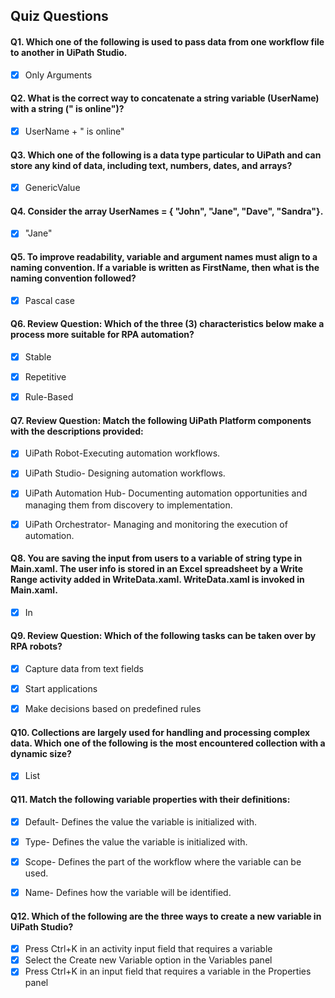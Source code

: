 ## Quiz Questions

#### Q1. Which one of the following is used to pass data from one workflow file to another in UiPath Studio.

- [x] Only Arguments


#### Q2. What is the correct way to concatenate a string variable (UserName) with a string (" is online")?

- [x] UserName  + " is online"


#### Q3. Which one of the following is a data type particular to UiPath and can store any kind of data, including text, numbers, dates, and arrays?

- [x] GenericValue


#### Q4. Consider the array UserNames = { "John", "Jane", "Dave", "Sandra"}. 

- [x] "Jane"


#### Q5. To improve readability, variable and argument names must align to a naming convention. If a variable is written as FirstName, then what is the naming convention followed?

- [x] Pascal case


#### Q6. Review Question: Which of the three (3) characteristics below make a process more suitable for RPA automation?

- [x] Stable
- [x] Repetitive
- [x] Rule-Based


#### Q7. Review Question: Match the following UiPath Platform components with the descriptions provided:

- [x] UiPath Robot-Executing automation workflows.
- [x] UiPath Studio- Designing automation workflows.
- [x] UiPath Automation Hub- Documenting automation opportunities and managing them from discovery to implementation.
- [x] UiPath Orchestrator- Managing and monitoring the execution of automation.


#### Q8. You are saving the input from users to a variable of string type in Main.xaml.  The user info is stored in an Excel spreadsheet by a Write Range activity added in WriteData.xaml. WriteData.xaml is invoked in Main.xaml.

- [x] In


#### Q9. Review Question: Which of the following tasks can be taken over by RPA robots?

- [x] Capture data from text fields
- [x] Start applications
- [x] Make decisions based on predefined rules


#### Q10. Collections are largely used for handling and processing complex data. Which one of the following is the most encountered collection with a dynamic size?

- [x] List


#### Q11. Match the following variable properties with their definitions:

- [x] Default- Defines the value the variable is initialized with. 
- [x] Type- Defines the value the variable is initialized with.
- [x] Scope- Defines the part of the workflow where the variable can be used.
- [x] Name- Defines how the variable will be identified.


#### Q12. Which of the following are the three ways to create a new variable in UiPath Studio?

- [x] Press Ctrl+K in an activity input field that requires a variable
- [x] Select the Create new Variable option in the Variables panel
- [x] Press Ctrl+K in an input field that requires a variable in the Properties panel
